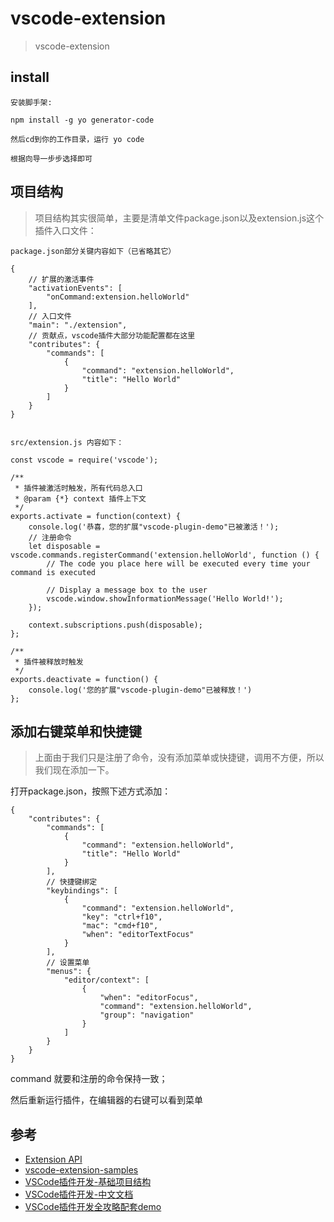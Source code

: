 # vscode-extension

>vscode-extension

## install

```
安装脚手架:

npm install -g yo generator-code

然后cd到你的工作目录，运行 yo code

根据向导一步步选择即可
```
## 项目结构
>项目结构其实很简单，主要是清单文件package.json以及extension.js这个插件入口文件：

```
package.json部分关键内容如下（已省略其它）

{
	// 扩展的激活事件
	"activationEvents": [
		"onCommand:extension.helloWorld"
	],
	// 入口文件
	"main": "./extension",
	// 贡献点，vscode插件大部分功能配置都在这里
	"contributes": {
		"commands": [
			{
				"command": "extension.helloWorld",
				"title": "Hello World"
			}
		]
	}
}


src/extension.js 内容如下：

const vscode = require('vscode');

/**
 * 插件被激活时触发，所有代码总入口
 * @param {*} context 插件上下文
 */
exports.activate = function(context) {
	console.log('恭喜，您的扩展"vscode-plugin-demo"已被激活！');
	// 注册命令
	let disposable = vscode.commands.registerCommand('extension.helloWorld', function () {
		// The code you place here will be executed every time your command is executed

		// Display a message box to the user
		vscode.window.showInformationMessage('Hello World!');
	});

	context.subscriptions.push(disposable);
};

/**
 * 插件被释放时触发
 */
exports.deactivate = function() {
	console.log('您的扩展"vscode-plugin-demo"已被释放！')
};
```

## 添加右键菜单和快捷键

>上面由于我们只是注册了命令，没有添加菜单或快捷键，调用不方便，所以我们现在添加一下。

打开package.json，按照下述方式添加：

```
{
	"contributes": {
		"commands": [
			{
				"command": "extension.helloWorld",
				"title": "Hello World"
			}
		],
		// 快捷键绑定
		"keybindings": [
			{
				"command": "extension.helloWorld",
				"key": "ctrl+f10",
				"mac": "cmd+f10",
				"when": "editorTextFocus"
			}
		],
		// 设置菜单
		"menus": {
			"editor/context": [
				{
					"when": "editorFocus",
					"command": "extension.helloWorld",
					"group": "navigation"
				}
			]
		}
	}
}
```

command 就要和注册的命令保持一致；

然后重新运行插件，在编辑器的右键可以看到菜单


## 参考

- [Extension API](https://code.visualstudio.com/api)
- [vscode-extension-samples](https://github.com/Microsoft/vscode-extension-samples)
- [VSCode插件开发-基础项目结构](https://github.com/fairyly/html-demo/blob/gh-pages/2.5.7%20VSCode%E6%8F%92%E4%BB%B6%E5%BC%80%E5%8F%91-%E5%9F%BA%E7%A1%80%E9%A1%B9%E7%9B%AE%E7%BB%93%E6%9E%84.md)
- [VSCode插件开发-中文文档](https://liiked.github.io/VS-Code-Extension-Doc-ZH/#/)
- [VSCode插件开发全攻略配套demo](https://github.com/sxei/vscode-plugin-demo)
